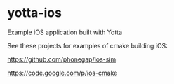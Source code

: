 # yotta-ios
Example iOS application built with Yotta

See these projects for examples of cmake building iOS:

https://github.com/phonegap/ios-sim

https://code.google.com/p/ios-cmake
